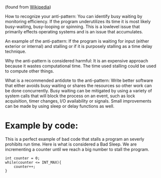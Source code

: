 (found from [Wikipedia](https://en.wikipedia.org/wiki/Busy_waiting))

How to recognize your anti-pattern:
You can identify busy waiting by monitoring efficiency. If the program underutilizes its time it is most likely busy-waiting, busy-looping or spinning.
This is a lowlevel issue that primarily effects operating systems and is an issue that accumulates.

An example of the anti-pattern:
If the program is waiting for input (either exterior or internal) and stalling or if it is purposely stalling as a time delay technique.

Why the anti-pattern is considered harmful:
It is an expensive approach because it wastes computational time. The time used stalling could be used to compute other things.

What is a recommended antidote to the anti-pattern:
Write better software that either avoids busy waiting or shares the resources so other work can be done concurrently.
Busy waiting can be mitigated by using a variety of system calls that will block the process on an event, such as lock acquisition, timer changes, I/O availability or signals.
Small improvements can be made by using sleep or delay functions as well.

# Example by code:

This is a perfect example of bad code that stalls a program an severly prohibits run time. Here is what is considered a Bad Sleep. We are incrementing a counter until we reach a big number to stall the program.

```
int counter = 0;
while(counter <= INT_MAX){
    counter++;
}
```

